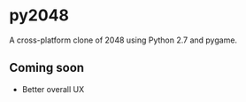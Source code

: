 py2048
======

A cross-platform clone of 2048 using Python 2.7 and pygame.


Coming soon
-----------

* Better overall UX
